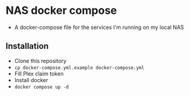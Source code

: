 # NAS docker compose
- A docker-compose file for the services I'm running on my local NAS
## Installation
- Clone this repository
- `cp docker-compose.yml.example docker-compose.yml`
- Fill Plex claim token
- Install docker
- `docker compose up -d`
